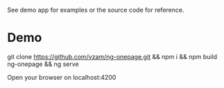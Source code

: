 See demo app for examples or the source code for reference.

# Demo
git clone https://github.com/vzam/ng-onepage.git && npm i && npm build ng-onepage && ng serve

Open your browser on localhost:4200


